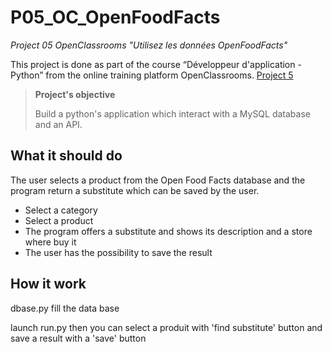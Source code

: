 # P05_OC_OpenFoodFacts
_Project 05 OpenClassrooms "Utilisez les données OpenFoodFacts"_

This project is done as part of the course “Développeur d'application - Python”
from the online training platform OpenClassrooms.
[Project 5](https://openclassrooms.com/fr/projects/157/assignment)

>__Project's objective__
>
>Build a python's application which interact with a MySQL database and an API.

## What it should do

The user selects a product from the Open Food Facts database and the program
return a substitute which can be saved by the user.

* Select a category
* Select a product
* The program offers a substitute and shows its description and a store where buy it
* The user has the possibility to save the result

## How it work

dbase.py fill the data base

launch run.py then you can select a produit with 'find substitute' button and save a result with a 'save' button
